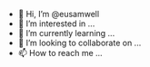- 👋 Hi, I’m @eusamwell
- 👀 I’m interested in ...
- 🌱 I’m currently learning ...
- 💞️ I’m looking to collaborate on ...
- 📫 How to reach me ...

<!---
eusamwell/eusamwell is a ✨ special ✨ repository because its `README.md` (this file) appears on your GitHub profile.
You can click the Preview link to take a look at your changes.
--->

